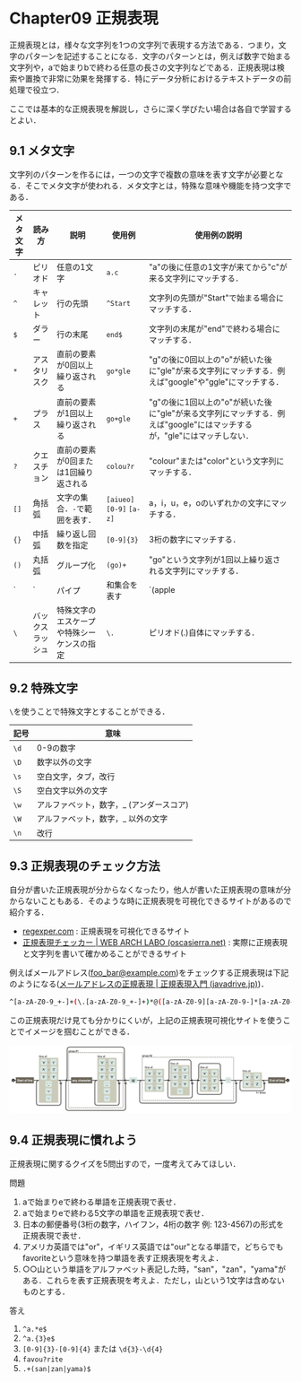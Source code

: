 # Chapter09 正規表現

正規表現とは，様々な文字列を1つの文字列で表現する方法である．つまり，文字のパターンを記述することになる．文字のパターンとは，例えば数字で始まる文字列や，aで始まりbで終わる任意の長さの文字列などである．正規表現は検索や置換で非常に効果を発揮する．特にデータ分析におけるテキストデータの前処理で役立つ．

ここでは基本的な正規表現を解説し，さらに深く学びたい場合は各自で学習するとよい．

## 9.1 メタ文字

文字列のパターンを作るには，一つの文字で複数の意味を表す文字が必要となる．そこでメタ文字が使われる．メタ文字とは，特殊な意味や機能を持つ文字である．

| メタ文字 | 読み方 | 説明 | 使用例 | 使用例の説明 |
| --- | --- | --- | --- | --- |
| `.`  | ピリオド | 任意の1文字 | `a.c`  | "a"の後に任意の1文字が来てから"c"が来る文字列にマッチする． |
| `^` | キャレット | 行の先頭 | `^Start`  | 文字列の先頭が"Start"で始まる場合にマッチする． |
| `$` | ダラー | 行の末尾 | `end$` | 文字列の末尾が"end"で終わる場合にマッチする． |
| `*` | アスタリスク | 直前の要素が0回以上繰り返される | `go*gle`  | "g"の後に0回以上の"o"が続いた後に"gle"が来る文字列にマッチする．例えば"google"や"ggle"にマッチする． |
| `+` | プラス | 直前の要素が1回以上繰り返される | `go+gle`  | "g"の後に1回以上の"o"が続いた後に"gle"が来る文字列にマッチする．例えば"google"にはマッチするが，"gle"にはマッチしない． |
| `?` | クエスチョン | 直前の要素が0回または1回繰り返される | `colou?r` | "colour"または"color"という文字列にマッチする． |
| `[]`  | 角括弧 | 文字の集合．`-`で範囲を表す． | `[aiueo]` `[0-9]` `[a-z]` | a，i，u，e，oのいずれかの文字にマッチする． |
| `{}` | 中括弧 | 繰り返し回数を指定 | `[0-9]{3}` | 3桁の数字にマッチする． |
| `()` | 丸括弧 | グループ化 | `(go)+`  | "go"という文字列が1回以上繰り返される文字列にマッチする． |
| `|` | パイプ | 和集合を表す | `(apple|orange)` | "apple"または"orange"という文字列にマッチする． |
| `\` | バックスラッシュ | 特殊文字のエスケープや特殊シーケンスの指定 | `\.`  | ピリオド(.)自体にマッチする． |

## 9.2 特殊文字

`\`を使うことで特殊文字とすることができる．

| 記号 | 意味 |
| --- | --- |
| `\d` | 0-9の数字 |
| `\D` | 数字以外の文字 |
| `\s` | 空白文字，タブ，改行 |
| `\S` | 空白文字以外の文字 |
| `\w` | アルファベット，数字，_ (アンダースコア) |
| `\W` | アルファベット，数字，_ 以外の文字 |
| `\n`  | 改行 |

## 9.3 正規表現のチェック方法

自分が書いた正規表現が分からなくなったり，他人が書いた正規表現の意味が分からないこともある．そのような時に正規表現を可視化できるサイトがあるので紹介する．

- [regexper.com](https://regexper.com/#) : 正規表現を可視化できるサイト
- [正規表現チェッカー | WEB ARCH LABO (oscasierra.net)](https://weblabo.oscasierra.net/tools/regex/) : 実際に正規表現と文字列を書いて確かめることができるサイト

例えばメールアドレス(foo_bar@example.com)をチェックする正規表現は下記のようになる([メールアドレスの正規表現 | 正規表現入門 (javadrive.jp)](https://www.javadrive.jp/regex-basic/sample/index13.html))．

```bash
^[a-zA-Z0-9_+-]+(\.[a-zA-Z0-9_+-]+)*@([a-zA-Z0-9][a-zA-Z0-9-]*[a-zA-Z0-9]*\.)+[a-zA-Z]{2,}$
```

この正規表現だけ見ても分かりにくいが，上記の正規表現可視化サイトを使うことでイメージを掴むことができる．

![image.png](./images/chapter09_regex_email.png)

## 9.4 正規表現に慣れよう

正規表現に関するクイズを5問出すので，一度考えてみてほしい．

問題

1. aで始まりeで終わる単語を正規表現で表せ．
2. aで始まりeで終わる5文字の単語を正規表現で表せ．
3. 日本の郵便番号(3桁の数字，ハイフン，4桁の数字 例: 123-4567)の形式を正規表現で表せ．
4. アメリカ英語では"or"，イギリス英語では"our"となる単語で，どちらでもfavoriteという意味を持つ単語を表す正規表現を考えよ．
5. ○○山という単語をアルファベット表記した時，"san"，"zan"，"yama"がある．これらを表す正規表現を考えよ．ただし，山という1文字は含めないものとする．

答え

1. `^a.*e$`
2. `^a.{3}e$`
3. `[0-9]{3}-[0-9]{4}` または `\d{3}-\d{4}`
4. `favou?rite`
5. `.+(san|zan|yama)$`